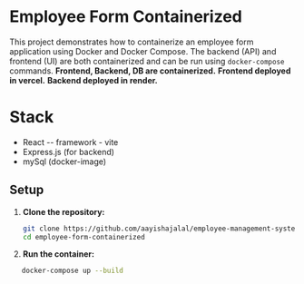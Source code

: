 # Employee Form Containerized

This project demonstrates how to containerize an employee form application using Docker and Docker Compose. The backend (API) and frontend (UI) are both containerized and can be run using `docker-compose` commands.
**Frontend, Backend, DB are containerized.**
**Frontend deployed in vercel.**
**Backend deployed in render.** 

# Stack 
- React -- framework - vite
- Express.js (for backend)
- mySql (docker-image)

## Setup

1. **Clone the repository:**

   ```bash
   git clone https://github.com/aayishajalal/employee-management-system.git
   cd employee-form-containerized
   ```
2. **Run the container:**
 ```bash
    docker-compose up --build
```
